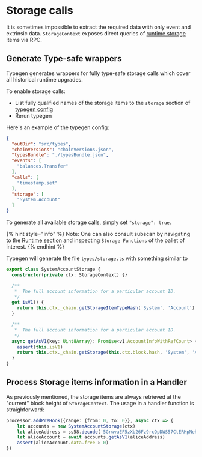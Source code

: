 # Storage calls

It is sometimes impossible to extract the required data with only event and extrinsic data. `StorageContext` exposes direct queries of [runtime storage](https://docs.substrate.io/v3/runtime/storage/) items via RPC.

## Generate Type-safe wrappers

Typegen generates wrappers for fully type-safe storage calls which cover all historical runtime upgrades.

To enable storage calls:

* List fully qualified names of the storage items to the `storage` section of [typegen config](../key-concepts/typegen.md)
* Rerun typegen

Here's an example of the typegen config:

```json
{
  "outDir": "src/types",
  "chainVersions": "chainVersions.json",
  "typesBundle": "./typesBundle.json",
  "events": [
    "balances.Transfer"
  ],
  "calls": [
    "timestamp.set"
  ],
  "storage": [
    "System.Account" 
  ]
}
```

To generate all available storage calls, simply set `"storage": true`.

{% hint style="info" %}
Note: One can also consult subscan by navigating to the [Runtime section](https://kusama.subscan.io/runtime) and inspecting `Storage Functions` of the pallet of interest.
{% endhint %}

Typegen will generate the file `types/storage.ts` with something similar to

```typescript
export class SystemAccountStorage {
  constructor(private ctx: StorageContext) {}

  /**
   *  The full account information for a particular account ID.
   */
  get isV1() {
    return this.ctx._chain.getStorageItemTypeHash('System', 'Account') === 'eb40f1d91f26d72e29c60e034d53a72b9b529014c7e108f422d8ad5f03f0c902'
  }

  /**
   *  The full account information for a particular account ID.
   */
  async getAsV1(key: Uint8Array): Promise<v1.AccountInfoWithRefCount> {
    assert(this.isV1)
    return this.ctx._chain.getStorage(this.ctx.block.hash, 'System', 'Account', key)
  }
}
```

## Process Storage items information in a Handler

As previously mentioned, the storage items are always retrieved at the "current" block height of `StorageContext`. The usage in a handler function is straighforward:

```typescript
processor.addPreHook({range: {from: 0, to: 0}}, async ctx => {
    let accounts = new SystemAccountStorage(ctx)
    let aliceAddress = ss58.decode('5GrwvaEF5zXb26Fz9rcQpDWS57CtERHpNehXCPcNoHGKutQY').bytes
    let aliceAccount = await accounts.getAsV1(aliceAddress)
    assert(aliceAccount.data.free > 0)
})
```
